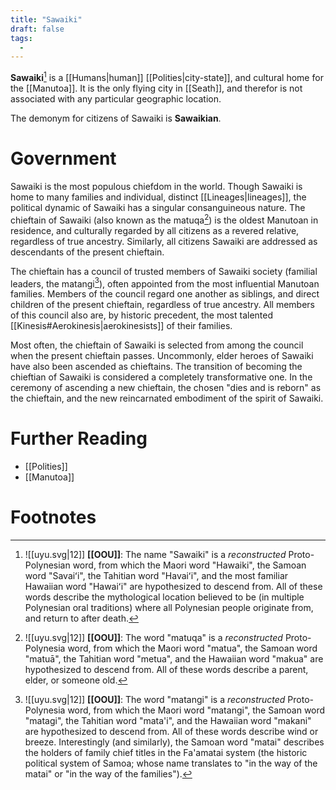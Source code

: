 ```yaml
---
title: "Sawaiki"
draft: false
tags:
  - 
---
```


**Sawaiki**[^sawa] is a [[Humans|human]] [[Polities|city-state]], and cultural home for the [[Manutoa]]. It is the only flying city in [[Seath]], and therefor is not associated with any particular geographic location.

The demonym for citizens of Sawaiki is **Sawaikian**.

# Government
Sawaiki is the most populous chiefdom in the world. Though Sawaiki is home to many families and individual, distinct [[Lineages|lineages]], the political dynamic of Sawaiki has a singular consanguineous nature. The chieftain of Sawaiki (also known as the matuqa[^mtq]) is the oldest Manutoan in residence, and culturally regarded by all citizens as a revered relative, regardless of true ancestry. Similarly, all citizens Sawaiki are addressed as descendants of the present chieftain.

The chieftain has a council of trusted members of Sawaiki society (familial leaders, the matangi[^mtgi]), often appointed from the most influential Manutoan families. Members of the council regard one another as siblings, and direct children of the present chieftain, regardless of true ancestry. All members of this council also are, by historic precedent, the most talented [[Kinesis#Aerokinesis|aerokinesists]] of their families.

Most often, the chieftain of Sawaiki is selected from among the council when the present chieftain passes. Uncommonly, elder heroes of Sawaiki have also been ascended as chieftains. The transition of becoming the chieftian of Sawaiki is considered a completely transformative one. In the ceremony of ascending a new chieftain, the chosen "dies and is reborn" as the chieftain, and the new reincarnated embodiment of the spirit of Sawaiki.

# Further Reading
- [[Polities]]
- [[Manutoa]]

# Footnotes
[^sawa]:![[uyu.svg|12]] **[[OOU]]**: The name "Sawaiki" is a *reconstructed* Proto-Polynesian word, from which the Maori word "Hawaiki", the Samoan word "Savaiʻi", the Tahitian word "Havaiʻi", and the most familiar Hawaiian word "Hawaiʻi" are hypothesized to descend from. All of these words describe the mythological location believed to be (in multiple Polynesian oral traditions) where all Polynesian people originate from, and return to after death.

[^mtq]:![[uyu.svg|12]] **[[OOU]]**: The word "matuqa" is a *reconstructed* Proto-Polynesia word, from  which the Maori word "matua", the Samoan word "matuā", the Tahitian word "metua", and the Hawaiian word "makua" are hypothesized to descend from. All of these words describe a parent, elder, or someone old.

[^mtgi]:![[uyu.svg|12]] **[[OOU]]**: The word "matangi" is a *reconstructed* Proto-Polynesia word, from  which the Maori word "matangi", the Samoan word "matagi", the Tahitian word "mata'i", and the Hawaiian word "makani" are hypothesized to descend from. All of these words describe wind or breeze. Interestingly (and similarly), the Samoan word "matai" describes the holders of family chief titles in the Fa'amatai system (the historic political system of Samoa; whose name translates to "in the way of the matai" or "in the way of the families").